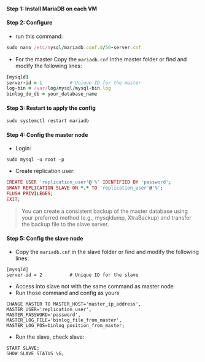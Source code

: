 #### Step 1: Install MariaDB on each VM

#### Step 2: Configure
- run this command:
```ruby
sudo nano /etc/mysql/mariadb.conf.d/50-server.cnf
```
- For the master Copy the `mariadb.cnf` inthe master folder or find and modify the following lines:

```ruby
[mysqld]
server-id = 1          # Unique ID for the master
log-bin = /var/log/mysql/mysql-bin.log
binlog_do_db = your_database_name
```

#### Step 3: Restart to apply the config
```ruby
sudo systemctl restart mariadb
```

#### Step 4: Config the master node
- Login:
```
sudo mysql -u root -p
```
- Create replication user:
```ruby
CREATE USER 'replication_user'@'%' IDENTIFIED BY 'password';
GRANT REPLICATION SLAVE ON *.* TO 'replication_user'@'%';
FLUSH PRIVILEGES;
EXIT;
```

> You can create a consistent backup of the master database using your preferred method (e.g., mysqldump, XtraBackup) and transfer the backup file to the slave server.

#### Step 5: Config the slave node

- Copy the `mariadb.cnf` in the slave folder or find and modify the following lines:
```
[mysqld]
server-id = 2          # Unique ID for the slave
```
- Access into slave not with the same command as master node
- Run those command and config as yours
```
CHANGE MASTER TO MASTER_HOST='master_ip_address',
MASTER_USER='replication_user',
MASTER_PASSWORD='password',
MASTER_LOG_FILE='binlog_file_from_master',
MASTER_LOG_POS=binlog_position_from_master;
```

- Run the slave, check slave:
```
START SLAVE;
SHOW SLAVE STATUS \G;
```